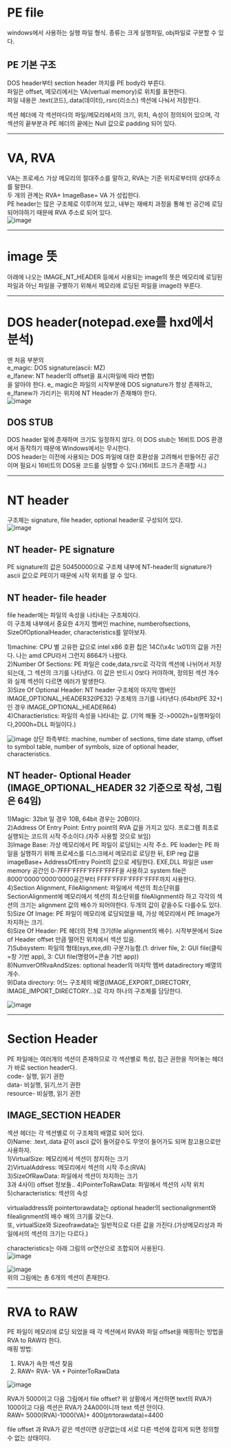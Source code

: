 # PE file  
windows에서 사용하는 실행 파일 형식.
종류는 크게 실행파일, obj파일로 구분할 수 있다.  

## PE 기본 구조  
DOS header부터 section header 까지를 PE body라 부른다.  
파일은 offset, 메모리에서는 VA(vertual memory)로 위치를 표현한다.  
파일 내용은 .text(코드),.data(데이터),.rsrc(리소스) 섹션에 나눠서 저장한다.  

섹션 헤더에 각 섹션마다의 파일/메모리에서의 크기, 위치, 속성이 정의되어 있으며, 각 섹션의 끝부분과 PE 헤더의 끝에는 Null 값으로 padding 되어 있다.  

***

# VA, RVA  
VA는 프로세스 가상 메모리의 절대주소를 말하고, RVA는 기준 위치로부터의 상대주소를 말한다.  
두 개의 관계는 RVA+ ImageBase= VA 가 성립한다.  
PE header는 많은 구조체로 이루어져 있고, 내부는 재배치 과정을 통해 빈 공간에 로딩되어야하기 때문에 RVA 주소로 되어 있다.  
![image](https://user-images.githubusercontent.com/65746019/116503047-1ef62f80-a8f0-11eb-9a39-060267910a4e.png)  

***

# image 뜻  
아래에 나오는 IMAGE_NT_HEADER 등에서 사용되는 image의 뜻은 메모리에 로딩된 파일과 아닌 파일을 구별하기 위해서 메모리에 로딩된 파일을 image라 부른다.  

***

# DOS header(notepad.exe를 hxd에서 분석)  
맨 처음 부분의  
e_magic: DOS signature(ascii: MZ)  
e_lfanew: NT header의 offset을 표시(파일에 따라 변함)  
을 알아야 한다. e_ magic은 파일의 시작부분에 DOS signature가 항상 존재하고, e_lfanew가 가리키는 위치에 NT Header가 존재해야 한다.  
![image](https://user-images.githubusercontent.com/65746019/116502820-8bbcfa00-a8ef-11eb-8545-60b2dd99b681.png)  

## DOS STUB
DOS header 밑에 존재하며 크기도 일정하지 않다. 이 DOS stub는 16비트 DOS 환경에서 동작하기 때문에 Windows에서는 무시한다.  
DOS header는 이전에 사용되는 DOS 파일에 대한 호환성을 고려해서 만들어진 공간이며 필요시 16비트의 DOS용 코드를 실행할 수 있다.(16비트 코드가 존재할 시.)  

***

# NT header  
구조체는 signature, file header, optional header로 구성되어 있다.  
![image](https://user-images.githubusercontent.com/65746019/116529854-5678d200-a918-11eb-9172-5c77a4e34d35.png)  


## NT header- PE signature  
PE signature의 값은 50450000으로 구조체 내부에 NT-header의 signature가 ascii 값으로 PE이기 때문에 시작 위치를 알 수 있다.  

## NT header- file header
file header에는 파일의 속성을 나타내는 구조체이다.  
이 구조체 내부에서 중요한 4가지 멤버인 machine, numberofsections, SizeOfOptionalHeader, characteristics를 알아보자.  

1)machine: CPU 별 고유한 값으로 intel x86 호환 칩은 14C(\x4c \x01)의 값을 가진다. 나는 amd CPU라서 그런지 8664가 나왔다.  
2)Number Of Sections: PE 파일은 code,data,rsrc로 각각의 섹션에 나뉘어서 저장되는데, 그 섹션의 크기를 나타낸다. 이 값은 반드시 0보다 커야하며, 정의된 섹션 개수와 실제 섹션이 다르면 에러가 발생한다.  
3)Size Of Optional Header: NT header 구조체의 마지막 멤버인 IMAGE_OPTIONAL_HEADER32(PE32) 구조체의 크기를 나타낸다.(64bit(PE 32+)인 경우 IMAGE_OPTIONAL_HEADER64)  
4)Charactieristics: 파일의 속성을 나타내는 값. (기억 해둘 것->0002h=실행파일이다,2000h=DLL 파일이다.)

![image](https://user-images.githubusercontent.com/65746019/116531310-01d65680-a91a-11eb-9281-048b4fcba81f.png)
상단 좌측부터: machine, number of sections, time date stamp, offset to symbol table, number of symbols, size of optional header, characteristics.  

## NT header- Optional Header (IMAGE_OPTIONAL_HEADER 32 기준으로 작성, 그림은 64임)  
1)Magic: 32bit 일 경우 10B, 64bit 경우는 20B이다.  
2)Address Of Entry Point: Entry point의 RVA 값을 가지고 있다. 프로그램 최초로 실행되는 코드의 시작 주소이다.(자주 사용할 것으로 보임)  
3)Image Base: 가상 메모리에서 PE 파일이 로딩되는 시작 주소. PE loader는 PE 파일을 실행하기 위해 프로세스를 디스크에서 메모리로 로딩한 뒤, EIP reg 값을 imageBase+ AddressOfEntry Point의 값으로 세팅한다. EXE,DLL 파일은 user memory 공간인 0-7FFF'FFFF'FFFF'FFFF을 사용하고 system file은 8000'0000'0000'0000공간부터 FFFF'FFFF'FFFF'FFFF까지 사용한다.  
4)Section Alignment, FileAlignment: 파일에서 섹션의 최소단위를 SectionAlignment에 메모리에서 섹션의 최소단위를 fileAlignment라 하고 각각의 섹션의 크기는 alignment 값의 배수가 되어야한다. 두개의 값이 같을수도 다를수도 있다.  
5)Size Of Image: PE 파일이 메모리에 로딩되었을 때, 가상 메모리에서 PE Image가 차지하는 크기.  
6)Size Of Header: PE 헤더의 전체 크기(file alignment의 배수). 시작부분에서 Size of Header offset 만큼 떨어진 위치에서 섹션 있음.  
7)Subsystem: 파일의 형태(sys,exe,dll) 구분가능함.(1: driver file, 2: GUI file(클릭=창 기반 app), 3: CUI file(명령어=콘솔 기반 app))  
8)NumverOfRvaAndSizes: optional header의 마지막 멤버 datadirectory 배열의 개수.  
9)Data directory: 어느 구조체의 배열(IMAGE_EXPORT_DIRECTORY, IMAGE_IMPORT_DIRECTORY...)로 각자 하나의 구조체를 담당한다.  

![image](https://user-images.githubusercontent.com/65746019/116543790-47e6e680-a929-11eb-8c87-ccc607004976.png)  

***

# Section Header  
PE 파일에는 여러개의 섹션이 존재하므로 각 섹션별로 특성, 접근 권한을 적어놓는 헤더가 바로 section header다.  
code- 실행, 읽기 권한  
data- 비실행, 읽기,쓰기 권한  
resource- 비실행, 읽기 권한  

## IMAGE_SECTION HEADER  
섹션 헤더는 각 섹션별로 이 구조체의 배열로 되어 있다.  
0)Name: .text,.data 같이 ascii 값이 들어갈수도 무엇이 들어가도 되며 참고용으로만 사용하자.  
1)VirtualSize: 메모리에서 섹션이 창지하는 크기  
2)VirtualAddress: 메모리에서 섹션의 시작 주소(RVA)  
3)SizeOfRawData: 파일에서 섹션이 차지하는 크기  
3과 4사이) offset 정보들..
4)PointerToRawData: 파일에서 섹션의 시작 위치  
5)characteristics: 섹션의 속성  

virtualaddress와 pointertorawdata는 optional header의 sectionalignment와 filealignment의 배수 배의 크기를 갖는다.  
또, virtualSize와 Sizeofrawdata는 일반적으로 다른 값을 가진다.(가상메모리상과 파일에서의 섹션의 크기는 다르다.)  

characteristics는 아래 그림의 or연산으로 조합되어 사용된다.  
![image](https://user-images.githubusercontent.com/65746019/116555382-46bcb600-a937-11eb-9510-9e6dfaf1abd9.png)  

![image](https://user-images.githubusercontent.com/65746019/116560495-66a2a880-a93c-11eb-87d3-70d240286e87.png)  
위의 그림에는 총 6개의 섹션이 존재한다.  

***

# RVA to RAW  
PE 파일이 메모리에 로딩 되었을 때 각 섹션에서 RVA와 파일 offset을 매핑하는 방법을 RVA to RAW라 한다.  
매핑 방법:  
1) RVA가 속한 섹션 찾음  
2) RAW= RVA- VA + PointerToRawData  

![image](https://user-images.githubusercontent.com/65746019/116562300-ff85f380-a93d-11eb-9470-46d7a9af2b4b.png)  

RVA가 5000이고 다음 그림에서 file offset?
위 상황에서 계산하면 text의 RVA가 1000이고 다음 섹션은 RVA가 24A00이니까 text 섹션 안이다.  
RAW= 5000(RVA)-1000(VA)+ 400(ptrtorawdata)=4400  

file offset 과 RVA가 같은 섹션이면 상관없는데 서로 다른 섹션에 잡히게 되면 정의할 수 없는 상태이다.  



